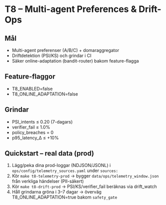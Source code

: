 # T8 – Multi-agent Preferences & Drift-Ops

## Mål
- Multi-agent preferenser (A/B/C) + domaraggregator
- Driftdetektion (PSI/KS) och grindar i CI
- Säker online-adaptation (bandit-router) bakom feature-flagga

## Feature-flaggor
- T8_ENABLED=false
- T8_ONLINE_ADAPTATION=false

## Grindar
- PSI_intents ≤ 0.20 (7-dagars)
- verifier_fail ≤ 1.0%
- policy_breaches = 0
- p95_latency_Δ ≤ +10%

## Quickstart – real data (prod)
1) Lägg/peka dina prod-loggar (NDJSON/JSONL) i `ops/config/telemetry_sources.yaml` under `sources:`
2) Kör `make t8-telemetry-prod` → bygger `data/ops/telemetry_window.json` från verkliga händelser (PII-säkert)
3) Kör `make t8-drift-prod` → PSI/KS/verifier_fail beräknas via drift_watch
4) Håll grindarna gröna i 3–7 dagar → överväg T8_ONLINE_ADAPTATION=true bakom `safety_gate`